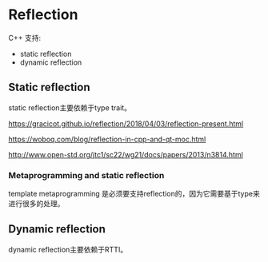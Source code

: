 # Reflection 

C++ 支持:

- static reflection 
- dynamic reflection

## Static reflection

static reflection主要依赖于type trait。

https://gracicot.github.io/reflection/2018/04/03/reflection-present.html

https://woboq.com/blog/reflection-in-cpp-and-qt-moc.html

http://www.open-std.org/jtc1/sc22/wg21/docs/papers/2013/n3814.html

### Metaprogramming and static reflection

template metaprogramming 是必须要支持reflection的，因为它需要基于type来进行很多的处理。

## Dynamic reflection

dynamic reflection主要依赖于RTTI。